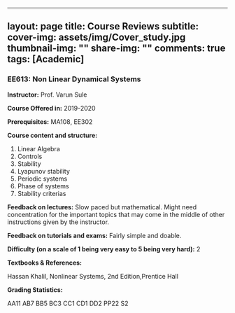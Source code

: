  ---
layout: page
title: Course Reviews
subtitle:
cover-img: assets/img/Cover_study.jpg
thumbnail-img: ""
share-img: ""
comments: true
tags: [Academic]
---



### EE613: Non Linear Dynamical Systems

**Instructor:**
Prof. Varun Sule

**Course Offered in:**
2019-2020

**Prerequisites:**
MA108, EE302

**Course content and structure:**

1. Linear Algebra
2. Controls
3. Stability
4. Lyapunov stability
5. Periodic systems
6. Phase of systems
7. Stability criterias

**Feedback on lectures:** 
Slow paced but mathematical. Might need concentration for the important topics that may come in the middle of other instructions given by the instructor.

**Feedback on tutorials and exams:**
Fairly simple and doable.

**Difficulty (on a scale of 1 being very easy to 5 being very hard):** 2

**Textbooks & References:** 

Hassan Khalil, Nonlinear Systems, 2nd Edition,Prentice Hall

**Grading Statistics:** 

AA11 AB7 BB5 BC3 CC1 CD1 DD2 PP22 S2
